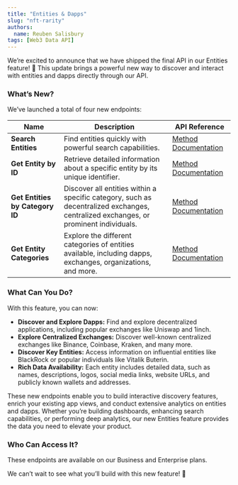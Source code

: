 ```yaml
---
title: "Entities & Dapps"
slug: "nft-rarity"
authors:
  name: Reuben Salisbury
tags: [Web3 Data API]
---
```


We’re excited to announce that we have shipped the final API in our Entities feature! 🎉 This update brings a powerful new way to discover and interact with entities and dapps directly through our API.

### What’s New?
We’ve launched a total of four new endpoints:

| Name                               | Description                               | API Reference                                                                        |
| ---------------------------------- | -------------------------------------- | ------------------------------------------------------------------------------------ |
| **Search Entities** | Find entities quickly with powerful search capabilities.  | [Method Documentation](/web3-data-api/evm/reference/entity-api/search-entities?query=uniswap)   |
| **Get Entity by ID** | Retrieve detailed information about a specific entity by its unique identifier.  | [Method Documentation](/web3-data-api/evm/reference/entity-api/get-entity-by-id?entityId=uniswap)      |
| **Get Entities by Category ID**    | Discover all entities within a specific category, such as decentralized exchanges, centralized exchanges, or prominent individuals.| [Method Documentation](/web3-data-api/evm/reference/entity-api/get-entities-by-category?categoryId=centralized_exchange)             |
| **Get Entity Categories** | Explore the different categories of entities available, including dapps, exchanges, organizations, and more. | [Method Documentation](/web3-data-api/evm/reference/entity-api/get-entity-categories)             |

### What Can You Do?
With this feature, you can now:
- **Discover and Explore Dapps:** Find and explore decentralized applications, including popular exchanges like Uniswap and 1inch.
- **Explore Centralized Exchanges:** Discover well-known centralized exchanges like Binance, Coinbase, Kraken, and many more.
- **Discover Key Entities:** Access information on influential entities like BlackRock or popular individuals like Vitalik Buterin.
- **Rich Data Availability:** Each entity includes detailed data, such as names, descriptions, logos, social media links, website URLs, and publicly known wallets and addresses.

These new endpoints enable you to build interactive discovery features, enrich your existing app views, and conduct extensive analytics on entities and dapps. Whether you’re building dashboards, enhancing search capabilities, or performing deep analytics, our new Entities feature provides the data you need to elevate your product.

### Who Can Access It?
These endpoints are available on our Business and Enterprise plans.

We can’t wait to see what you’ll build with this new feature! 🚀

